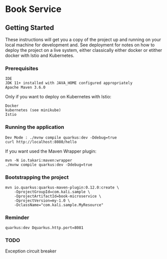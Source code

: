 # Book Service

## Getting Started
These instructions will get you a copy of the project up and running on your local machine for development and.
See deployment for notes on how to deploy the project on a live system, either classically either docker or etither docker with Istio and Kubernetes.

### Prerequisites

```
IDE
JDK 11+ installed with JAVA_HOME configured appropriately
Apache Maven 3.6.0
```

Only if you want to deploy on Kubernetes with Istio: 

```
Docker
kubernetes (see minikube)
Istio
```
### Running the application
```
Dev Mode : ./mvnw compile quarkus:dev -Ddebug=true
curl http://localhost:8080/hello
```

If you want used the Maven Wrapper plugin:

```
mvn -N io.takari:maven:wrapper
./mvnw compile quarkus:dev -Ddebug=true
```

### Bootstrapping the project
```
mvn io.quarkus:quarkus-maven-plugin:0.12.0:create \
    -DprojectGroupId=com.kali.sample \
    -DprojectArtifactId=book-microservice \
    -DprojectVersion=my-1.0 \
    -DclassName="com.kali.sample.MyResource"
```

### Reminder

```
quarkus:dev Dquarkus.http.port=8081
```

### TODO

Exception
circuit breaker
